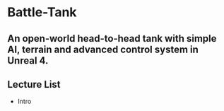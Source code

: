 # Battle-Tank
An open-world head-to-head tank with simple AI, terrain and advanced control system in Unreal 4.
---
## Lecture List
* Intro

